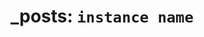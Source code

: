 ---
---
_posts: `instance name`
===========================================================================
